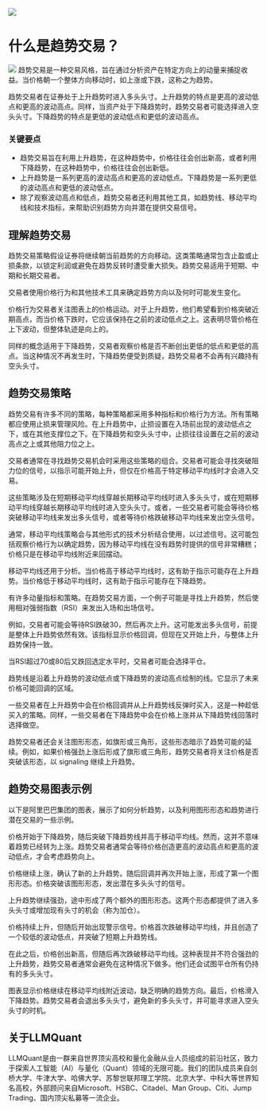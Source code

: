 ![](https://fastly.jsdelivr.net/gh/bucketio/img11@main/2024/10/21/1729466068183-23134fce-3131-4262-b18c-f378d71af4f6.gif)
# 什么是趋势交易？
![](https://fastly.jsdelivr.net/gh/bucketio/img9@main/2024/10/20/1729465031968-b3c8959e-1d37-4b8a-91b1-b0b0dfe25143.png)
趋势交易是一种交易风格，旨在通过分析资产在特定方向上的动量来捕捉收益。当价格朝一个整体方向移动时，如上涨或下跌，这称之为趋势。

趋势交易者在证券处于上升趋势时进入多头头寸。上升趋势的特点是更高的波动低点和更高的波动高点。同样，当资产处于下降趋势时，趋势交易者可能选择进入空头头寸。下降趋势的特点是更低的波动低点和更低的波动高点。

### 关键要点

- 趋势交易旨在利用上升趋势，在这种趋势中，价格往往会创出新高，或者利用下降趋势，在这种趋势中，价格往往会创出新低。
- 上升趋势是一系列更高的波动高点和更高的波动低点。下降趋势是一系列更低的波动高点和更低的波动低点。
- 除了观察波动高点和低点，趋势交易者还利用其他工具，如趋势线、移动平均线和技术指标，来帮助识别趋势方向并潜在提供交易信号。

## 理解趋势交易

趋势交易策略假设证券将继续朝当前趋势的方向移动。这类策略通常包含止盈或止损条款，以锁定利润或避免在趋势反转时遭受重大损失。趋势交易适用于短期、中期和长期交易者。

交易者使用价格行为和其他技术工具来确定趋势方向以及何时可能发生变化。

价格行为交易者关注图表上的价格运动。对于上升趋势，他们希望看到价格突破近期高点，而当价格下跌时，它应该保持在之前的波动低点之上。这表明尽管价格在上下波动，但整体轨迹是向上的。

同样的概念适用于下降趋势，交易者观察价格是否不断创出更低的低点和更低的高点。当这种情况不再发生时，下降趋势便受到质疑，趋势交易者不会再有兴趣持有空头头寸。

## 趋势交易策略

趋势交易有许多不同的策略，每种策略都采用多种指标和价格行为方法。所有策略都应使用止损来管理风险。在上升趋势中，止损设置在入场前出现的波动低点之下，或在其他支撑位之下。在下降趋势和空头头寸中，止损往往设置在之前的波动高点之上或其他阻力位之上。

交易者通常在寻找趋势交易机会时采用这些策略的组合。交易者可能会寻找突破阻力位的信号，以指示可能开始上升，但仅在价格高于特定移动平均线时才会进入交易。

这些策略涉及在短期移动平均线穿越长期移动平均线时进入多头头寸，或在短期移动平均线穿越长期移动平均线时进入空头头寸。或者，一些交易者可能会等待价格突破移动平均线来发出多头信号，或者等待价格跌破移动平均线来发出空头信号。

通常，移动平均线策略会与其他形式的技术分析结合使用，以过滤信号。这可能包括观察价格行为以确定趋势，因为移动平均线在没有趋势时提供的信号非常糟糕；价格只是在移动平均线附近来回摆动。

移动平均线还用于分析。当价格高于移动平均线时，这有助于指示可能存在上升趋势。当价格低于移动平均线时，这有助于指示可能存在下降趋势。

有许多动量指标和策略。在趋势交易方面，一个例子可能是寻找上升趋势，然后使用相对强弱指数（RSI）来发出入场和出场信号。

例如，交易者可能会等待RSI跌破30，然后再次上升。这可能发出多头信号，前提是整体上升趋势依然有效。该指标显示价格回调，但现在又开始上升，与整体上升趋势保持一致。

当RSI超过70或80后又跌回选定水平时，交易者可能会选择平仓。

趋势线是沿着上升趋势的波动低点或下降趋势的波动高点绘制的线。它显示了未来价格可能回调的区域。

一些交易者在上升趋势中会在价格回调并从上升趋势线反弹时买入，这是一种趁低买入的策略。同样，一些交易者在下降趋势中会在价格上涨并从下降趋势线回落时选择做空。

趋势交易者还会关注图形形态，如旗形或三角形，这些形态暗示了趋势可能的延续。例如，如果价格强劲上涨后形成了旗形或三角形，趋势交易者将关注价格是否突破该形态，以 signaling 继续上升趋势。

## 趋势交易图表示例

以下是阿里巴巴集团的图表，展示了如何分析趋势，以及利用图形形态和趋势进行潜在交易的一些示例。

价格开始于下降趋势，随后突破下降趋势线并高于移动平均线。然而，这并不意味着趋势已经转为上涨。趋势交易者通常会等待价格创造更高的波动高点和更高的波动低点，才会考虑趋势向上。

价格继续上涨，确认了新的上升趋势。随后回调并再次开始上涨，形成了第一个图形形态。价格突破该图形形态，发出潜在多头头寸的信号。

上升趋势继续强劲，途中形成了两个额外的图形形态。这两个形态都提供了进入多头头寸或增加现有头寸的机会（称为加仓）。

价格持续上升，但随后开始出现警示信号。价格首次跌破移动平均线，并且创造了一个较低的波动低点，并突破了短期上升趋势线。

在此之后，价格创出新高，但随后再次跌破移动平均线。这种表现并不符合强劲的上升趋势，趋势交易者通常会避免在这种情况下做多。他们还会试图平仓所有仍持有的多头头寸。

图表显示价格继续在移动平均线附近波动，缺乏明确的趋势方向。最后，价格滑入下降趋势。趋势交易者会退出多头头寸，避免新的多头头寸，并可能寻求进入空头头寸的时机。

## 关于LLMQuant

LLMQuant是由一群来自世界顶尖高校和量化金融从业人员组成的前沿社区，致力于探索人工智能（AI）与量化（Quant）领域的无限可能。我们的团队成员来自剑桥大学、牛津大学、哈佛大学、苏黎世联邦理工学院、北京大学、中科大等世界知名高校，外部顾问来自Microsoft、HSBC、Citadel、Man Group、Citi、Jump Trading、国内顶尖私募等一流企业。